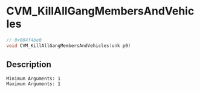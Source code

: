 # CVM_KillAllGangMembersAndVehicles
```c
// 0x004f4be0
void CVM_KillAllGangMembersAndVehicles(unk p0)
```
## Description
```
Minimum Arguments: 1
Maximum Arguments: 1
```
